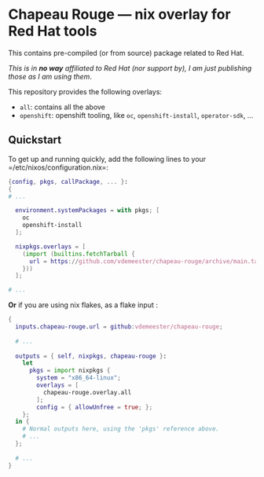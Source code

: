 # Chapeau Rouge — nix overlay for Red Hat tools

This contains pre-compiled (or from source) package related to Red
Hat.

*This is in **no way** affiliated to Red Hat (nor support by), I am just publishing those as I am using them*.

This repository provides the following overlays:
- `all`: contains all the above
- `openshift`: openshift tooling, like `oc`, `openshift-install`,
  `operator-sdk`, …

## Quickstart
To get up and running quickly, add the following lines to your =/etc/nixos/configuration.nix=:

```nix
{config, pkgs, callPackage, ... }:
{
# ...

  environment.systemPackages = with pkgs; [
    oc
    openshift-install
  ];

  nixpkgs.overlays = [
    (import (builtins.fetchTarball {
      url = https://github.com/vdemeester/chapeau-rouge/archive/main.tar.gz;
    }))
  ];

# ...
```

**Or** if you are using nix flakes, as a flake input :

```nix
{
  inputs.chapeau-rouge.url = github:vdemeester/chapeau-rouge;
  
  # ...
  
  outputs = { self, nixpkgs, chapeau-rouge }:
    let
      pkgs = import nixpkgs {
        system = "x86_64-linux";
        overlays = [
          chapeau-rouge.overlay.all
        ];
        config = { allowUnfree = true; };
    };
  in {
    # Normal outputs here, using the 'pkgs' reference above.
    # ...
  };
  
  # ...
}
```

